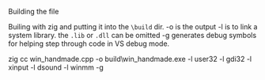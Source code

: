 Building the file


Builing with zig and putting it into the `\build` dir.
-o is the output
-l is to link a system library. the `.lib` or `.dll` can be omitted
-g generates debug symbols for helping step through code in VS debug mode.

zig cc win_handmade.cpp -o build\win_handmade.exe -l user32 -l gdi32 -l xinput -l dsound -l winmm -g

